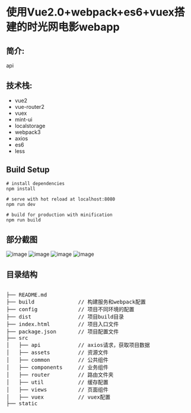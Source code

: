 
使用Vue2.0+webpack+es6+vuex搭建的时光网电影webapp
====
简介:
---
api 

技术栈:
---
* vue2
* vue-router2
* vuex
* mint-ui
* localstorage
* webpack3
* axios
* es6
* less


Build Setup
---
```
# install dependencies
npm install

# serve with hot reload at localhost:8080
npm run dev

# build for production with minification
npm run build
```

部分截图
---

![image](https://github.com/Jmhh/vue-shiguang-movie/blob/master/screenshots/1.png)
![image](https://github.com/Jmhh/vue-shiguang-movie/blob/master/screenshots/2.png)
![image](https://github.com/Jmhh/vue-shiguang-movie/blob/master/screenshots/3.png)
![image](https://github.com/Jmhh/vue-shiguang-movie/blob/master/screenshots/4.png)

目录结构
---
<pre>

├── README.md           
├── build              // 构建服务和webpack配置
├── config             // 项目不同环境的配置
├── dist               // 项目build目录
├── index.html         // 项目入口文件
├── package.json       // 项目配置文件
├── src
│   ├── api            // axios请求，获取项目数据
│   ├── assets         // 资源文件
│   ├── common         // 公共组件
│   ├── components     // 业务组件
│   ├── router         // 路由文件夹
│   ├── util           // 缓存配置
│   ├── views          // 页面组件
│   ├── vuex           // vuex配置
├── static
<pre>
